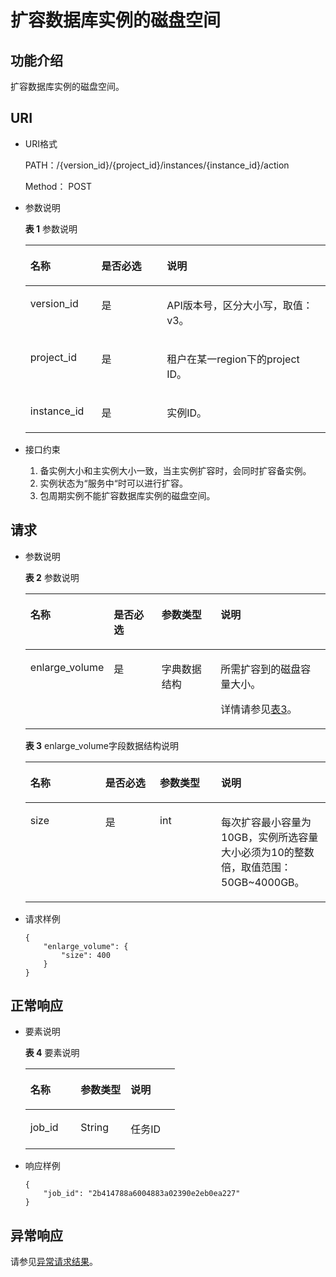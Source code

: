 # 扩容数据库实例的磁盘空间<a name="rds_01_0102"></a>

## 功能介绍<a name="section150205102514"></a>

扩容数据库实例的磁盘空间。

## URI<a name="section106755832618"></a>

-   URI格式

    PATH：/\{version\_id\}/\{project\_id\}/instances/\{instance\_id\}/action

    Method： POST

-   参数说明

    **表 1**  参数说明

    <a name="table1576811235520"></a>
    <table><thead align="left"><tr id="row18751223155212"><th class="cellrowborder" valign="top" width="23.69%" id="mcps1.2.4.1.1"><p id="p187572313527"><a name="p187572313527"></a><a name="p187572313527"></a>名称</p>
    </th>
    <th class="cellrowborder" valign="top" width="21.8%" id="mcps1.2.4.1.2"><p id="p10875132325219"><a name="p10875132325219"></a><a name="p10875132325219"></a>是否必选</p>
    </th>
    <th class="cellrowborder" valign="top" width="54.510000000000005%" id="mcps1.2.4.1.3"><p id="p12875122313523"><a name="p12875122313523"></a><a name="p12875122313523"></a>说明</p>
    </th>
    </tr>
    </thead>
    <tbody><tr id="row18875623155210"><td class="cellrowborder" valign="top" width="23.69%" headers="mcps1.2.4.1.1 "><p id="p17875162355214"><a name="p17875162355214"></a><a name="p17875162355214"></a>version_id</p>
    </td>
    <td class="cellrowborder" valign="top" width="21.8%" headers="mcps1.2.4.1.2 "><p id="p1987542355216"><a name="p1987542355216"></a><a name="p1987542355216"></a>是</p>
    </td>
    <td class="cellrowborder" valign="top" width="54.510000000000005%" headers="mcps1.2.4.1.3 "><p id="p148751323115218"><a name="p148751323115218"></a><a name="p148751323115218"></a>API版本号，区分大小写，取值：v3。</p>
    </td>
    </tr>
    <tr id="row178751238528"><td class="cellrowborder" valign="top" width="23.69%" headers="mcps1.2.4.1.1 "><p id="p128751523105218"><a name="p128751523105218"></a><a name="p128751523105218"></a>project_id</p>
    </td>
    <td class="cellrowborder" valign="top" width="21.8%" headers="mcps1.2.4.1.2 "><p id="p108751223195218"><a name="p108751223195218"></a><a name="p108751223195218"></a>是</p>
    </td>
    <td class="cellrowborder" valign="top" width="54.510000000000005%" headers="mcps1.2.4.1.3 "><p id="p887592312524"><a name="p887592312524"></a><a name="p887592312524"></a>租户在某一region下的project ID。</p>
    </td>
    </tr>
    <tr id="row387582335220"><td class="cellrowborder" valign="top" width="23.69%" headers="mcps1.2.4.1.1 "><p id="p20875102318523"><a name="p20875102318523"></a><a name="p20875102318523"></a>instance_id</p>
    </td>
    <td class="cellrowborder" valign="top" width="21.8%" headers="mcps1.2.4.1.2 "><p id="p15875723185214"><a name="p15875723185214"></a><a name="p15875723185214"></a>是</p>
    </td>
    <td class="cellrowborder" valign="top" width="54.510000000000005%" headers="mcps1.2.4.1.3 "><p id="p287552395211"><a name="p287552395211"></a><a name="p287552395211"></a>实例ID。</p>
    </td>
    </tr>
    </tbody>
    </table>


-   接口约束
    1.  备实例大小和主实例大小一致，当主实例扩容时，会同时扩容备实例。
    2.  实例状态为“服务中“时可以进行扩容。
    3.  包周期实例不能扩容数据库实例的磁盘空间。


## 请求<a name="section1265133172714"></a>

-   参数说明

    **表 2**  参数说明

    <a name="table477719232522"></a>
    <table><thead align="left"><tr id="row118759235520"><th class="cellrowborder" valign="top" width="27.52%" id="mcps1.2.5.1.1"><p id="p1587542375213"><a name="p1587542375213"></a><a name="p1587542375213"></a>名称</p>
    </th>
    <th class="cellrowborder" valign="top" width="15.97%" id="mcps1.2.5.1.2"><p id="p287512375212"><a name="p287512375212"></a><a name="p287512375212"></a>是否必选</p>
    </th>
    <th class="cellrowborder" valign="top" width="19.75%" id="mcps1.2.5.1.3"><p id="p8875152313526"><a name="p8875152313526"></a><a name="p8875152313526"></a>参数类型</p>
    </th>
    <th class="cellrowborder" valign="top" width="36.76%" id="mcps1.2.5.1.4"><p id="p198753239523"><a name="p198753239523"></a><a name="p198753239523"></a>说明</p>
    </th>
    </tr>
    </thead>
    <tbody><tr id="row1387582319526"><td class="cellrowborder" valign="top" width="27.52%" headers="mcps1.2.5.1.1 "><p id="p9875523185210"><a name="p9875523185210"></a><a name="p9875523185210"></a>enlarge_volume</p>
    </td>
    <td class="cellrowborder" valign="top" width="15.97%" headers="mcps1.2.5.1.2 "><p id="p168751823115220"><a name="p168751823115220"></a><a name="p168751823115220"></a>是</p>
    </td>
    <td class="cellrowborder" valign="top" width="19.75%" headers="mcps1.2.5.1.3 "><p id="p11534957165214"><a name="p11534957165214"></a><a name="p11534957165214"></a>字典数据结构</p>
    </td>
    <td class="cellrowborder" valign="top" width="36.76%" headers="mcps1.2.5.1.4 "><p id="p846065413298"><a name="p846065413298"></a><a name="p846065413298"></a>所需扩容到的磁盘容量大小。</p>
    <p id="p18912221165218"><a name="p18912221165218"></a><a name="p18912221165218"></a>详情请参见<a href="#table17521151123114">表3</a>。</p>
    </td>
    </tr>
    </tbody>
    </table>

    **表 3**  enlarge\_volume字段数据结构说明

    <a name="table17521151123114"></a>
    <table><thead align="left"><tr id="row185241211173113"><th class="cellrowborder" valign="top" width="25%" id="mcps1.2.5.1.1"><p id="p76528217317"><a name="p76528217317"></a><a name="p76528217317"></a>名称</p>
    </th>
    <th class="cellrowborder" valign="top" width="18.17%" id="mcps1.2.5.1.2"><p id="p465452163114"><a name="p465452163114"></a><a name="p465452163114"></a>是否必选</p>
    </th>
    <th class="cellrowborder" valign="top" width="20.41%" id="mcps1.2.5.1.3"><p id="p1965410210319"><a name="p1965410210319"></a><a name="p1965410210319"></a>参数类型</p>
    </th>
    <th class="cellrowborder" valign="top" width="36.42%" id="mcps1.2.5.1.4"><p id="p56571521103120"><a name="p56571521103120"></a><a name="p56571521103120"></a>说明</p>
    </th>
    </tr>
    </thead>
    <tbody><tr id="row852415112319"><td class="cellrowborder" valign="top" width="25%" headers="mcps1.2.5.1.1 "><p id="p11659182173118"><a name="p11659182173118"></a><a name="p11659182173118"></a>size</p>
    </td>
    <td class="cellrowborder" valign="top" width="18.17%" headers="mcps1.2.5.1.2 "><p id="p06611021153118"><a name="p06611021153118"></a><a name="p06611021153118"></a>是</p>
    </td>
    <td class="cellrowborder" valign="top" width="20.41%" headers="mcps1.2.5.1.3 "><p id="p18661192153116"><a name="p18661192153116"></a><a name="p18661192153116"></a>int</p>
    </td>
    <td class="cellrowborder" valign="top" width="36.42%" headers="mcps1.2.5.1.4 "><p id="p1066392103115"><a name="p1066392103115"></a><a name="p1066392103115"></a>每次扩容最小容量为10GB，实例所选容量大小必须为10的整数倍，取值范围：50GB~4000GB。</p>
    </td>
    </tr>
    </tbody>
    </table>


-   请求样例

    ```
    {
    	"enlarge_volume": {
    		"size": 400
    	}
    }
    ```


## 正常响应<a name="section159912464345"></a>

-   要素说明

    **表 4**  要素说明

    <a name="table137871523165214"></a>
    <table><thead align="left"><tr id="row38777235523"><th class="cellrowborder" valign="top" width="33.68%" id="mcps1.2.4.1.1"><p id="p128770232529"><a name="p128770232529"></a><a name="p128770232529"></a>名称</p>
    </th>
    <th class="cellrowborder" valign="top" width="33.47%" id="mcps1.2.4.1.2"><p id="p78771723175214"><a name="p78771723175214"></a><a name="p78771723175214"></a>参数类型</p>
    </th>
    <th class="cellrowborder" valign="top" width="32.85%" id="mcps1.2.4.1.3"><p id="p78775237527"><a name="p78775237527"></a><a name="p78775237527"></a>说明</p>
    </th>
    </tr>
    </thead>
    <tbody><tr id="row6877523135212"><td class="cellrowborder" valign="top" width="33.68%" headers="mcps1.2.4.1.1 "><p id="p48771723115210"><a name="p48771723115210"></a><a name="p48771723115210"></a>job_id</p>
    </td>
    <td class="cellrowborder" valign="top" width="33.47%" headers="mcps1.2.4.1.2 "><p id="p4877182318524"><a name="p4877182318524"></a><a name="p4877182318524"></a>String</p>
    </td>
    <td class="cellrowborder" valign="top" width="32.85%" headers="mcps1.2.4.1.3 "><p id="p887719239520"><a name="p887719239520"></a><a name="p887719239520"></a>任务ID</p>
    </td>
    </tr>
    </tbody>
    </table>


-   响应样例

    ```
    {
    	"job_id": "2b414788a6004883a02390e2eb0ea227"
    }
    ```


## 异常响应<a name="section1819973743512"></a>

请参见[异常请求结果](null.md)。

